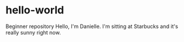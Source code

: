 # hello-world
Beginner repository
Hello, I'm Danielle. I'm sitting at Starbucks and it's really sunny right now. 
